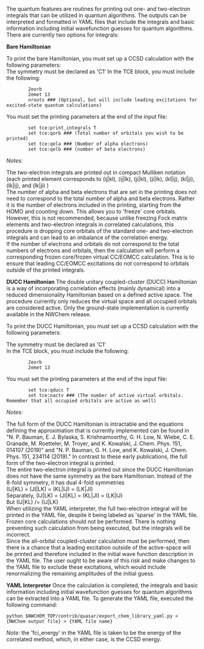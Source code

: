 The quantum features are routines for printing out one- and two-electron integrals that can be utilized in quantum algorithms. The outputs can be interpreted and formatted in YAML files that include the integrals and basic information including initial wavefunction guesses for quantum algorithms. There are currently two options for integrals:

**Bare Hamiltonian**

To print the bare Hamiltonian, you must set up a CCSD calculation with the following parameters:   
The symmetry must be declared as 'C1' 
In the TCE block, you must include the following:
```
        2eorb
        2emet 13
        nroots ### (Optional, but will include leading excitations for excited-state quantum calculations)
```
You must set the printing parameters at the end of the input file:  
```
        set tce:print_integrals T
        set tce:qorb ### (Total number of orbitals you wish to be printed)
        set tce:qela ### (Number of alpha electrons)
        set tce:qelb ### (number of beta electrons)
```
_Notes:_  

The two-electron integrals are printed out in compact Mulliken notation (each printed element corresponds to (ij|kl), (ij|lk), (ji|kl), (ji|lk), (kl|ij), (kl|ji), (lk|ij), and (lk|ji) )   
The number of alpha and beta electrons that are set in the printing does not need to correspond to the total number of alpha and beta electrons. Rather it is the number of electrons included in the printing, starting from the HOMO and counting down. This allows you to 'freeze' core orbitals. However, this is not recommended, because unlike freezing Fock matrix elements and two-electron integrals in correlated calculations, this procedure is dropping core orbitals of the standard one- and two-electron integrals and can lead to an imbalance of the correlation energy.   
If the number of electrons and orbitals do not correspond to the total numbers of electrons and orbitals, then the calculation will perform a corresponding frozen core/frozen virtual CC/EOMCC calculation. This is to ensure that leading CC/EOMCC excitations do not correspond to orbitals outside of the printed integrals.  

**DUCC Hamiltonian**
The double unitary coupled-cluster (DUCC) Hamiltonian is a way of incorporating correlation effects (mainly dynamical) into a reduced dimensionality Hamiltonian based on a defined active space. The procedure currently only reduces the virtual space and all occupied orbitals are considered active. Only the ground-state implementation is currently available in the NWChem release.  

To print the DUCC Hamiltonian, you must set up a CCSD calculation with the following parameters:  

The symmetry must be declared as 'C1'  
In the TCE block, you must include the following:  
```
        2eorb
        2emet 13
```
You must set the printing parameters at the end of the input file:  
```
        set tce:qducc T
        set tce:nactv ### (The number of active virtual orbitals. Remember that all occupied orbitals are active as well)
```
_Notes:_

The full form of the DUCC Hamiltonian is intractable and the equations defining the approximation that is currently implemented can be found in "N. P. Bauman, E. J. Bylaska, S. Krishnamoorthy, G. H. Low, N. Wiebe, C. E. Granade, M. Roetteler, M. Troyer, and K. Kowalski, J. Chem. Phys. 151, 014107 (2019)" and "N. P. Bauman, G. H. Low, and K. Kowalski, J. Chem. Phys. 151, 234114 (2019)." In contrast to these early publications, the full form of the two-electron integral is printed.    
The entire two-electron integral is printed out since the DUCC Hamiltonian does not have the same symmetry as the bare Hamiltonian. Instead of the 8-fold symmetry, it has dual 4-fold symmetries    
        (IJ|KL) = (JI|LK) = (KL|IJ) = (LK|JI)  
        Separately, (IJ|LK) = (JI|KL) = (KL|JI) = (LK|IJ)  
        But (IJ|KL) /= (IJ|LK)    
When utilizing the YAML interpreter, the full two-electron integral will be printed in the YAML file, despite it being labeled as 'sparse' in the YAML file.   
Frozen core calculations should not be performed. There is nothing preventing such calculation from being executed, but the integrals will be incorrect.   
Since the all-orbital coupled-cluster calculation must be performed, then there is a chance that a leading excitation outside of the active-space will be printed and therefore included in the initial wave function description in the YAML file. The user ought to be aware of this risk and make changes to the YAML file to exclude these excitations, which would include renormalizing the remaining amplitudes of the initial guess.  

**YAML Interpreter**
Once the calculation is completed, the integrals and basic information including initial wavefunction guesses for quantum algorithms can be extracted into a YAML file. To generate the YAML file, executed the following command:
```
python $NWCHEM_TOP/contrib/quasar/export_chem_library_yaml.py < {NWChem output file} > {YAML file name}
```
_Note:_
the 'fci_energy' in the YAML file is taken to be the energy of the correlated method, which, in either case, is the CCSD energy.



